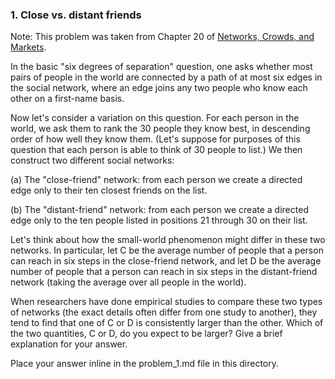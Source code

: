 ### 1. Close vs. distant friends

Note: This problem was taken from Chapter 20 of [Networks, Crowds, and Markets](https://www.cs.cornell.edu/home/kleinber/networks-book/).

In the basic "six degrees of separation" question, one asks whether most pairs of people in the world are connected by a path of at most six edges in the social network, where an edge joins any two people who know each other on a first-name basis.
Now let's consider a variation on this question. For each person in the world, we ask them to rank the 30 people they know best, in descending order of how well they know them. (Let's suppose for purposes of this question that each person is able to think of 30 people to list.) We then construct two different social networks:
  (a) The "close-friend" network: from each person we create a directed edge only to their ten closest friends on the list.  (b) The "distant-friend" network: from each person we create a directed edge only to the ten people listed in positions 21 through 30 on their list.Let's think about how the small-world phenomenon might differ in these two networks. In particular, let C be the average number of people that a person can reach in six steps in the close-friend network, and let D be the average number of people that a person can reach in six steps in the distant-friend network (taking the average over all people in the world).

When researchers have done empirical studies to compare these two types of networks (the exact details often differ from one study to another), they tend to find that one of C or D is consistently larger than the other. Which of the two quantities, C or D, do you expect to be larger? Give a brief explanation for your answer.

Place your answer inline in the problem_1.md file in this directory.